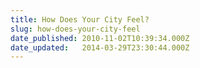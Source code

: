```yaml
---
title: How Does Your City Feel?
slug: how-does-your-city-feel
date_published: 2010-11-02T10:39:34.000Z
date_updated:   2014-03-29T23:30:44.000Z
---
```



